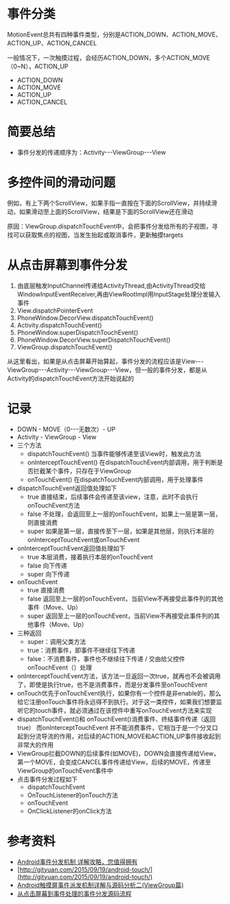 # 事件分类

MotionEvent总共有四种事件类型，分别是ACTION_DOWN、ACTION_MOVE、ACTION_UP、ACTION_CANCEL

一般情况下，一次触摸过程，会经历ACTION_DOWN，多个ACTION_MOVE（0~N），ACTION_UP

- ACTION_DOWN
- ACTION_MOVE
- ACTION_UP
- ACTION_CANCEL


# 简要总结

- 事件分发的传递顺序为：Activity---ViewGroup---View

# 多控件间的滑动问题

例如，有上下两个ScrollView，如果手指一直按在下面的ScrollView，并持续滑动，如果滑动至上面的ScrollView，结果是下面的ScrollView还在滑动

原因：ViewGroup.dispatchTouchEvent中，会把事件分发给所有的子视图，寻找可以获取焦点的视图，当发生抬起或取消事件，更新触摸targets

# 从点击屏幕到事件分发

1. 由底层触发InputChannel传递给ActivityThread,由ActivityThread交给WindowInputEventReceiver,再由ViewRootImpl用InputStage处理分发输入事件
2. View.dispatchPointerEvent
3. PhoneWindow.DecorView.dispatchTouchEvent()
4. Activity.dispatchTouchEvent()
5. PhoneWindow.superDispatchTouchEvent()
6. PhoneWindow.DecorView.superDispatchTouchEvent()
7. ViewGroup.dispatchTouchEvent()

从这里看出，如果是从点击屏幕开始算起，事件分发的流程应该是View---ViewGroup---Activity---ViewGroup---View，但一般的事件分发，都是从Activity的dispatchTouchEvent方法开始说起的

# 记录

* DOWN - MOVE（0---无数次）- UP
* Activity - ViewGroup - View
* 三个方法
    * dispatchTouchEvent() 当事件能够传递至该View时，触发此方法
    * onInterceptTouchEvent() 在dispatchTouchEvent内部调用，用于判断是否拦截某个事件，只存在于ViewGroup
    * onTouchEvent() 在dispatchTouchEvent内部调用，用于处理事件
* dispatchTouchEvent返回值处理如下
    * true 直接结束，后续事件会传递至该view，注意，此时不会执行onTouchEvent方法
    * false 不处理，会返回至上一层的onTouchEvent，如果上一层是第一层，则直接消费
    * super 如果是第一层，直接传至下一层，如果是其他层，则执行本层的onInterceptTouchEvent或onTouchEvent
* onInterceptTouchEvent返回值处理如下
    * true 本层消费，接着执行本层的onTouchEvent 
    * false 向下传递
    * super 向下传递
* onTouchEvent
    * true 直接消费
    * false 返回至上一层的onTouchEvent，当前View不再接受此事件列的其他事件（Move、Up）
    * super 返回至上一层的onTouchEvent，当前View不再接受此事件列的其他事件（Move、Up）
* 三种返回
    * super：调用父类方法
    * true：消费事件，即事件不继续往下传递
    * false：不消费事件，事件也不继续往下传递 / 交由给父控件onTouchEvent（）处理 
* onInterceptTouchEvent方法，该方法一旦返回一次true，就再也不会被调用了，即使是执行true，也不是消费事件，而是分发事件至onTouchEvent
* onTouch优先于onTouchEvent执行，如果你有一个控件是非enable的，那么给它注册onTouch事件将永远得不到执行。对于这一类控件，如果我们想要监听它的touch事件，就必须通过在该控件中重写onTouchEvent方法来实现
* dispatchTouchEvent()和 onTouchEvent()消费事件、终结事件传递（返回true）
  而onInterceptTouchEvent 并不能消费事件，它相当于是一个分叉口起到分流导流的作用，对后续的ACTION_MOVE和ACTION_UP事件接收起到非常大的作用
* ViewGroup拦截DOWN的后续事件(如MOVE)，DOWN会直接传递给View，第一个MOVE，会变成CANCEL事件传递给View，后续的MOVE，传递至ViewGroup的onTouchEvent事件中
* 点击事件分发过程如下
    * dispatchTouchEvent
    * OnTouchListener的onTouch方法
    * onTouchEvent
    * OnClickListener的onClick方法

# 参考资料

* [Android事件分发机制 详解攻略，您值得拥有](http://blog.csdn.net/carson_ho/article/details/54136311)
* [http://gityuan.com/2015/09/19/android-touch/](http://gityuan.com/2015/09/19/android-touch/)
* [Android触摸屏事件派发机制详解与源码分析二(ViewGroup篇)](https://blog.csdn.net/yanbober/article/details/45912661)
* [从点击屏幕到事件处理的事件分发源码流程](https://juejin.im/post/5a0141a9518825603b585740)